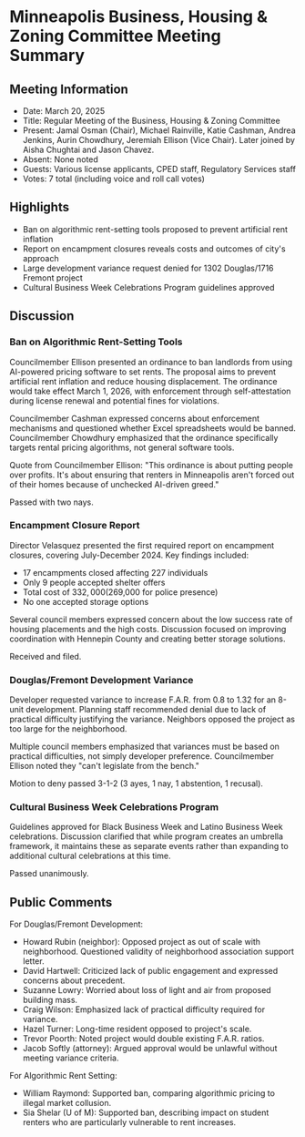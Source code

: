 # Minneapolis Business, Housing & Zoning Committee Meeting Summary

## Meeting Information
- Date: March 20, 2025
- Title: Regular Meeting of the Business, Housing & Zoning Committee
- Present: Jamal Osman (Chair), Michael Rainville, Katie Cashman, Andrea Jenkins, Aurin Chowdhury, Jeremiah Ellison (Vice Chair). Later joined by Aisha Chughtai and Jason Chavez.
- Absent: None noted
- Guests: Various license applicants, CPED staff, Regulatory Services staff
- Votes: 7 total (including voice and roll call votes)

## Highlights
- Ban on algorithmic rent-setting tools proposed to prevent artificial rent inflation
- Report on encampment closures reveals costs and outcomes of city's approach
- Large development variance request denied for 1302 Douglas/1716 Fremont project
- Cultural Business Week Celebrations Program guidelines approved

## Discussion

### Ban on Algorithmic Rent-Setting Tools
Councilmember Ellison presented an ordinance to ban landlords from using AI-powered pricing software to set rents. The proposal aims to prevent artificial rent inflation and reduce housing displacement. The ordinance would take effect March 1, 2026, with enforcement through self-attestation during license renewal and potential fines for violations. 

Councilmember Cashman expressed concerns about enforcement mechanisms and questioned whether Excel spreadsheets would be banned. Councilmember Chowdhury emphasized that the ordinance specifically targets rental pricing algorithms, not general software tools.

Quote from Councilmember Ellison: "This ordinance is about putting people over profits. It's about ensuring that renters in Minneapolis aren't forced out of their homes because of unchecked AI-driven greed."

Passed with two nays.

### Encampment Closure Report
Director Velasquez presented the first required report on encampment closures, covering July-December 2024. Key findings included:
- 17 encampments closed affecting 227 individuals
- Only 9 people accepted shelter offers
- Total cost of $332,000 ($269,000 for police presence)
- No one accepted storage options

Several council members expressed concern about the low success rate of housing placements and the high costs. Discussion focused on improving coordination with Hennepin County and creating better storage solutions.

Received and filed.

### Douglas/Fremont Development Variance
Developer requested variance to increase F.A.R. from 0.8 to 1.32 for an 8-unit development. Planning staff recommended denial due to lack of practical difficulty justifying the variance. Neighbors opposed the project as too large for the neighborhood.

Multiple council members emphasized that variances must be based on practical difficulties, not simply developer preference. Councilmember Ellison noted they "can't legislate from the bench."

Motion to deny passed 3-1-2 (3 ayes, 1 nay, 1 abstention, 1 recusal).

### Cultural Business Week Celebrations Program
Guidelines approved for Black Business Week and Latino Business Week celebrations. Discussion clarified that while program creates an umbrella framework, it maintains these as separate events rather than expanding to additional cultural celebrations at this time.

Passed unanimously.

## Public Comments

For Douglas/Fremont Development:
- Howard Rubin (neighbor): Opposed project as out of scale with neighborhood. Questioned validity of neighborhood association support letter.
- David Hartwell: Criticized lack of public engagement and expressed concerns about precedent.
- Suzanne Lowry: Worried about loss of light and air from proposed building mass.
- Craig Wilson: Emphasized lack of practical difficulty required for variance.
- Hazel Turner: Long-time resident opposed to project's scale.
- Trevor Poorth: Noted project would double existing F.A.R. ratios.
- Jacob Softly (attorney): Argued approval would be unlawful without meeting variance criteria.

For Algorithmic Rent Setting:
- William Raymond: Supported ban, comparing algorithmic pricing to illegal market collusion.
- Sia Shelar (U of M): Supported ban, describing impact on student renters who are particularly vulnerable to rent increases.
